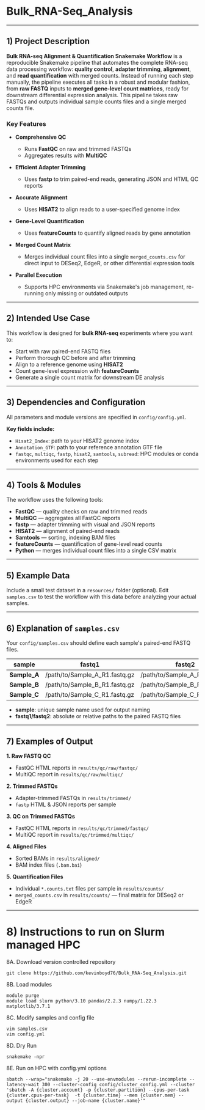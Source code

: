 # Bulk_RNA-Seq_Analysis

---

## 1) Project Description

**Bulk RNA-seq Alignment & Quantification Snakemake Workflow** is a reproducible Snakemake pipeline that automates the complete RNA-seq data processing workflow: **quality control**, **adapter trimming**, **alignment**, and **read quantification** with merged counts. Instead of running each step manually, the pipeline executes all tasks in a robust and modular fashion, from **raw FASTQ** inputs to **merged gene-level count matrices**, ready for downstream differential expression analysis. This pipeline takes raw FASTQs and outputs individual sample counts files and a single merged counts file. 

### Key Features

+ **Comprehensive QC**  
  + Runs **FastQC** on raw and trimmed FASTQs  
  + Aggregates results with **MultiQC**

+ **Efficient Adapter Trimming**  
  + Uses **fastp** to trim paired-end reads, generating JSON and HTML QC reports

+ **Accurate Alignment**  
  + Uses **HISAT2** to align reads to a user-specified genome index

+ **Gene-Level Quantification**  
  + Uses **featureCounts** to quantify aligned reads by gene annotation

+ **Merged Count Matrix**  
  + Merges individual count files into a single `merged_counts.csv` for direct input to DESeq2, EdgeR, or other differential expression tools

+ **Parallel Execution**  
  + Supports HPC environments via Snakemake's job management, re-running only missing or outdated outputs

---

## 2) Intended Use Case

This workflow is designed for **bulk RNA-seq** experiments where you want to:

+ Start with raw paired-end FASTQ files  
+ Perform thorough QC before and after trimming  
+ Align to a reference genome using **HISAT2**  
+ Count gene-level expression with **featureCounts**  
+ Generate a single count matrix for downstream DE analysis

---

## 3) Dependencies and Configuration

All parameters and module versions are specified in `config/config.yml`.

**Key fields include:**  
+ `Hisat2_Index`: path to your HISAT2 genome index  
+ `Annotation_GTF`: path to your reference annotation GTF file  
+ `fastqc`, `multiqc`, `fastp`, `hisat2`, `samtools`, `subread`: HPC modules or conda environments used for each step

---

## 4) Tools & Modules

The workflow uses the following tools:

+ **FastQC** — quality checks on raw and trimmed reads
+ **MultiQC** — aggregates all FastQC reports
+ **fastp** — adapter trimming with visual and JSON reports
+ **HISAT2** — alignment of paired-end reads
+ **Samtools** — sorting, indexing BAM files
+ **featureCounts** — quantification of gene-level read counts
+ **Python** — merges individual count files into a single CSV matrix

---

## 5) Example Data

Include a small test dataset in a `resources/` folder (optional). Edit `samples.csv` to test the workflow with this data before analyzing your actual samples.

---

## 6) Explanation of `samples.csv`

Your `config/samples.csv` should define each sample's paired-end FASTQ files.

| sample     | fastq1                          | fastq2                         |
|------------|---------------------------------|--------------------------------|
| **Sample_A** | /path/to/Sample_A_R1.fastq.gz | /path/to/Sample_A_R2.fastq.gz  |
| **Sample_B** | /path/to/Sample_B_R1.fastq.gz | /path/to/Sample_B_R2.fastq.gz  |
| **Sample_C** | /path/to/Sample_C_R1.fastq.gz | /path/to/Sample_C_R2.fastq.gz  |

+ **sample**: unique sample name used for output naming  
+ **fastq1/fastq2**: absolute or relative paths to the paired FASTQ files

---

## 7) Examples of Output

**1. Raw FASTQ QC**  
+ FastQC HTML reports in `results/qc/raw/fastqc/`  
+ MultiQC report in `results/qc/raw/multiqc/`

**2. Trimmed FASTQs**  
+ Adapter-trimmed FASTQs in `results/trimmed/`  
+ `fastp` HTML & JSON reports per sample

**3. QC on Trimmed FASTQs**  
+ FastQC HTML reports in `results/qc/trimmed/fastqc/`  
+ MultiQC report in `results/qc/trimmed/multiqc/`

**4. Aligned Files**  
+ Sorted BAMs in `results/aligned/`  
+ BAM index files (`.bam.bai`)

**5. Quantification Files**  
+ Individual `*.counts.txt` files per sample in `results/counts/`  
+ `merged_counts.csv` in `results/counts/` — final matrix for DESeq2 or EdgeR

---

# 8) Instructions to run on Slurm managed HPC
8A. Download version controlled repository
```
git clone https://github.com/kevinboyd76/Bulk_RNA-Seq_Analysis.git
```
8B. Load modules
```
module purge
module load slurm python/3.10 pandas/2.2.3 numpy/1.22.3 matplotlib/3.7.1
```
8C. Modify samples and config file
```
vim samples.csv
vim config.yml
```
8D. Dry Run
```
snakemake -npr
```
8E. Run on HPC with config.yml options
```
sbatch --wrap="snakemake -j 20 --use-envmodules --rerun-incomplete --latency-wait 300 --cluster-config config/cluster_config.yml --cluster 'sbatch -A {cluster.account} -p {cluster.partition} --cpus-per-task {cluster.cpus-per-task}  -t {cluster.time} --mem {cluster.mem} --output {cluster.output} --job-name {cluster.name}'"
```
